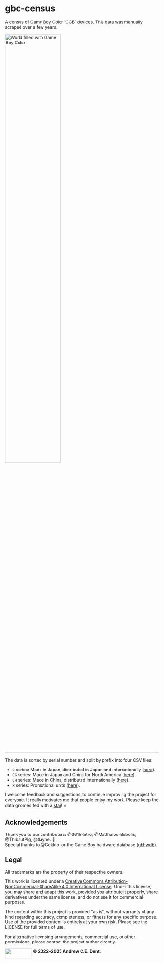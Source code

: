 # gbc-census

A census of Game Boy Color 'CGB' devices. This data was manually scraped over a few years.

<img src="docs/gbc-mundo.jpg" width="60%" alt="World filled with Game Boy Color">

<hr>

The data is sorted by serial number and split by prefix into four CSV files:
- `C` series: Made in Japan, distributed in Japan and internationally ([here](gbc-census-C.csv)).
- `CG` series: Made in Japan and China for North America ([here](gbc-census-CG.csv)).
- `CH` series: Made in China, distributed internationally ([here](gbc-census-CH.csv)).
- `X` series: Promotional units ([here](gbc-census-X.csv)).  

I welcome feedback and suggestions, to continue improving the project for everyone. It really motivates me that people enjoy my work. Please keep the data gnomes fed with a [star](https://github.com/ace-dent/gbc-hw/stargazers)! ⭐️


## Acknowledgements

Thank you to our contributors: @3615Retro, @Matthaios-Bobolis, @ThibautPlg, @tlayne. 🙌  
Special thanks to @Gekkio for the Game Boy hardware database ([gbhwdb](https://gbhwdb.gekkio.fi)).


## Legal

All trademarks are the property of their respective owners.

This work is licensed under a [Creative Commons Attribution-NonCommercial-ShareAlike 4.0 International License](https://creativecommons.org/licenses/by-nc-sa/4.0/). Under this license, you may share and adapt this work, provided you attribute it properly, share derivatives under the same license, and do not use it for commercial purposes.

The content within this project is provided "as is", without warranty of any kind regarding accuracy, completeness, or fitness for any specific purpose. Use of the provided content is entirely at your own risk. Please see the LICENSE for full terms of use.

For alternative licensing arrangements, commercial use, or other permissions, please contact the project author directly.


<a href="http://creativecommons.org/licenses/by-nc-sa/4.0/">
    <img width="88" height="31" align="left" src="https://mirrors.creativecommons.org/presskit/buttons/88x31/png/by-nc-sa.png" alt="">
</a>

**© 2022–2025 Andrew C.E. Dent**.